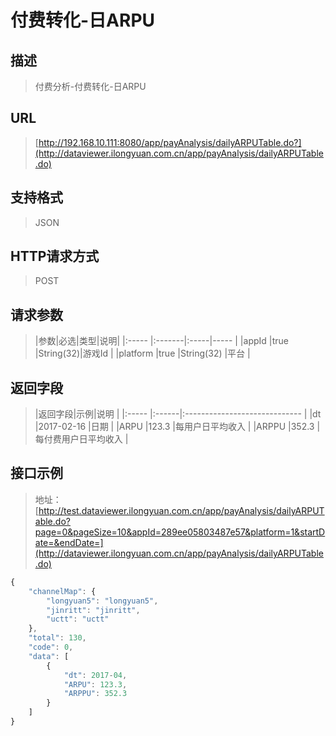 # 付费转化-日ARPU

## 描述
> 付费分析-付费转化-日ARPU

## URL
> [http://192.168.10.111:8080/app/payAnalysis/dailyARPUTable.do?](http://dataviewer.ilongyuan.com.cn/app/payAnalysis/dailyARPUTable.do)

## 支持格式
> JSON

## HTTP请求方式
> POST

## 请求参数
> |参数|必选|类型|说明|
|:-----  |:-------|:-----|-----                               |
|appId    |true    |String(32)|游戏Id                          |
|platform    |true    |String(32)   |平台 |

## 返回字段
> |返回字段|示例|说明                              |
|:-----   |:------|:-----------------------------   |
|dt   |2017-02-16    |日期  |
|ARPU |123.3 |每用户日平均收入                         |
|ARPPU |352.3 |每付费用户日平均收入                             |

## 接口示例
> 地址：[http://test.dataviewer.ilongyuan.com.cn/app/payAnalysis/dailyARPUTable.do?page=0&pageSize=10&appId=289ee05803487e57&platform=1&startDate=&endDate=](http://dataviewer.ilongyuan.com.cn/app/payAnalysis/dailyARPUTable.do)
``` javascript
{
    "channelMap": {
        "longyuan5": "longyuan5",
        "jinritt": "jinritt",
        "uctt": "uctt"
    },
    "total": 130,
    "code": 0,
    "data": [
        {
            "dt": 2017-04,
            "ARPU": 123.3,
            "ARPPU": 352.3
        }
    ]
}
```